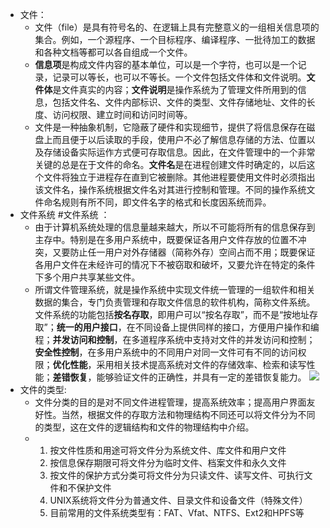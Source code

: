 - 文件：
	- 文件（file）是具有符号名的、在逻辑上具有完整意义的一组相关信息项的集合。例如，一个源程序、一个目标程序、编译程序、一批待加工的数据和各种文档等都可以各自组成一个文件。
	- **信息项**是构成文件内容的基本单位，可以是一个字符，也可以是一个记录，记录可以等长，也可以不等长。一个文件包括文件体和文件说明。**文件体**是文件真实的内容；**文件说明**是操作系统为了管理文件所用到的信息，包括文件名、文件内部标识、文件的类型、文件存储地址、文件的长度、访问权限、建立时间和访问时间等。
	- 文件是一种抽象机制，它隐蔽了硬件和实现细节，提供了将信息保存在磁盘上而且便于以后读取的手段，使用户不必了解信息存储的方法、位置以及存储设备实际运作方式便可存取信息。因此，在文件管理中的一个非常关键的总是在于文件的命名。**文件名**是在进程创建文件时确定的，以后这个文件将独立于进程存在直到它被删除。其他进程要使用文件时必须指出该文件名，操作系统根据文件名对其进行控制和管理。不同的操作系统文件命名规则有所不同，即文件名字的格式和长度因系统而异。
- 文件系统 #文件系统 ：
	- 由于计算机系统处理的信息量越来越大，所以不可能将所有的信息保存到主存中。特别是在多用户系统中，既要保证各用户文件存放的位置不冲突，又要防止任一用户对外存储器（简称外存）空间占而不用；既要保证各用户文件在未经许可的情况下不被窃取和破坏，又要允许在特定的条件下多个用户共享某些文件。
	- 所谓文件管理系统，就是操作系统中实现文件统一管理的一组软件和相关数据的集合，专门负责管理和存取文件信息的软件机构，简称文件系统。文件系统的功能包括**按名存取**，即用户可以“按名存取”，而不是“按地址存取”；**统一的用户接口**，在不同设备上提供同样的接口，方便用户操作和编程；**并发访问和控制**，在多道程序系统中支持对文件的并发访问和控制；**安全性控制**，在多用户系统中的不同用户对同一文件可有不同的访问权限；**优化性能**，采用相关技术提高系统对文件的存储效率、检索和读写性能；**差错恢复**，能够验证文件的正确性，并具有一定的差错恢复能力。
	  ![](http://www.plantuml.com/plantuml/svg/SoWkIImgoStCIybDBE3Yqb9uDgtzoUvjppVlVhvx_lDPBK-xvhzetikbfHMlyAody-c4tgThPppjdmOM0AfuigC1gEZvb1NFEhO_wrlwj7ynMERfpcrF-oU-MBV_vVHrJoVrFEjR_hHZ6qHcNUVJrXNF6fOZYJtPC-DfppIW6CocfzlNlPmoyrdZegTBUhaSKe5kWxeF0000)
- 文件的类型:
	- 文件分类的目的是对不同文件进程管理，提高系统效率；提高用户界面友好性。当然，根据文件的存取方法和物理结构不同还可以将文件分为不同的类型，这在文件的逻辑结构和文件的物理结构中介绍。
	- 1. 按文件性质和用途可将文件分为系统文件、库文件和用户文件
	  2. 按信息保存期限可将文件分为临时文件、档案文件和永久文件
	  3. 按文件的保护方式分类可将文件分为只读文件、读写文件、可执行文件和不保护文件
	  4. UNIX系统将文件分为普通文件、目录文件和设备文件（特殊文件）
	  5. 目前常用的文件系统类型有：FAT、Vfat、NTFS、Ext2和HPFS等